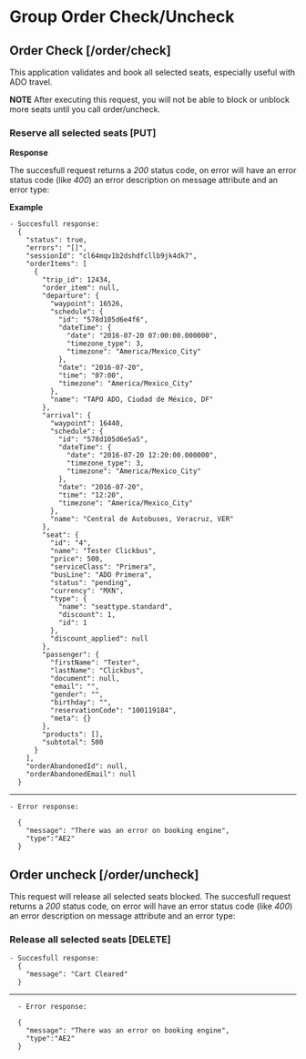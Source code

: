 # Group Order Check/Uncheck

## Order Check [/order/check]

This application validates and book all selected seats, especially useful with ADO travel.

**NOTE** After executing this request, you will not be able to block or unblock more seats until you call order/uncheck.


### Reserve all selected seats [PUT]

**Response**

The succesfull request returns a _200_ status code, on error will have an error status code (like _400_) an error description on message attribute and an error type:

**Example**

    - Succesfull response:
      {
        "status": true,
        "errors": "[]",
        "sessionId": "cl64mqv1b2dshdfcllb9jk4dk7",
        "orderItems": [
          {
            "trip_id": 12434,
            "order_item": null,
            "departure": {
              "waypoint": 16526,
              "schedule": {
                "id": "578d105d6e4f6",
                "dateTime": {
                  "date": "2016-07-20 07:00:00.000000",
                  "timezone_type": 3,
                  "timezone": "America/Mexico_City"
                },
                "date": "2016-07-20",
                "time": "07:00",
                "timezone": "America/Mexico_City"
              },
              "name": "TAPO ADO, Ciudad de México, DF"
            },
            "arrival": {
              "waypoint": 16440,
              "schedule": {
                "id": "578d105d6e5a5",
                "dateTime": {
                  "date": "2016-07-20 12:20:00.000000",
                  "timezone_type": 3,
                  "timezone": "America/Mexico_City"
                },
                "date": "2016-07-20",
                "time": "12:20",
                "timezone": "America/Mexico_City"
              },
              "name": "Central de Autobuses, Veracruz, VER"
            },
            "seat": {
              "id": "4",
              "name": "Tester Clickbus",
              "price": 500,
              "serviceClass": "Primera",
              "busLine": "ADO Primera",
              "status": "pending",
              "currency": "MXN",
              "type": {
                "name": "seattype.standard",
                "discount": 1,
                "id": 1
              },
              "discount_applied": null
            },
            "passenger": {
              "firstName": "Tester",
              "lastName": "Clickbus",
              "document": null,
              "email": "",
              "gender": "",
              "birthday": "",
              "reservationCode": "100119184",
              "meta": {}
            },
            "products": [],
            "subtotal": 500
          }
        ],
        "orderAbandonedId": null,
        "orderAbandonedEmail": null
      }
------------------------      

    - Error response:

      { 
        "message": "There was an error on booking engine", 
        "type":"AE2"
      }

## Order uncheck [/order/uncheck]

This request will release all selected seats blocked. The succesfull request returns a _200_ status code, on error will have an error status code (like _400_) an error description on message attribute and an error type:

### Release all selected seats [DELETE]
    - Succesfull response:
      {
        "message": "Cart Cleared"
      }
------------------------      
      - Error response:

      { 
        "message": "There was an error on booking engine", 
        "type":"AE2"
      }

